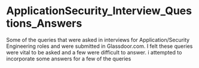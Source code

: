 # ApplicationSecurity_Interview_Questions_Answers

Some of the queries that were asked in interviews for Application/Security Engineering roles and were submitted in Glassdoor.com. I felt these queries were vital to be asked and a few were difficult to answer. i attempted to incorporate some answers for a few of the queries
